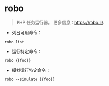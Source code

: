 # robo

> PHP 任务运行器。
> 更多信息：<https://robo.li/>.

- 列出可用命令：

`robo list`

- 运行特定命令：

`robo {{foo}}`

- 模拟运行特定命令：

`robo --simulate {{foo}}`